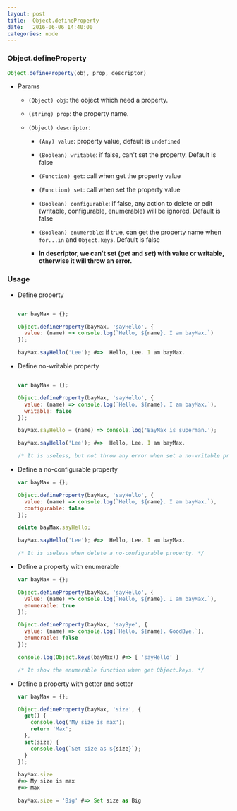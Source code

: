 ```yaml
---
layout: post
title:  Object.defineProperty
date:   2016-06-06 14:40:00
categories: node
---
```


### Object.defineProperty

```javascript
Object.defineProperty(obj, prop, descriptor)
```

- Params

  - `(Object) obj`: the object which need a property.

  - `(string) prop`: the property name.

  - `(Object) descriptor`:

    - `(Any) value`: property value, default is `undefined`

    - `(Boolean) writable`: if false, can't set the property. Default is false

    - `(Function) get`: call when get the property value

    - `(Function) set`: call when set the property value

    - `(Boolean) configurable`: if false, any action to delete or edit (writable, configurable, enumerable) will be ignored. Default is false

    - `(Boolean) enumerable`: if true, can get the property name when `for...in` and `Object.keys`. Default is false

    - **In descriptor, we can't set (_get_ and _set_) with value or writable, otherwise it will throw an error.**

### Usage

- Define property

  ```javascript

  var bayMax = {};

  Object.defineProperty(bayMax, 'sayHello', {
    value: (name) => console.log(`Hello, ${name}. I am bayMax.`)
  });

  bayMax.sayHello('Lee'); #=>  Hello, Lee. I am bayMax.
  ```

- Define no-writable property

  ```javascript

  var bayMax = {};

  Object.defineProperty(bayMax, 'sayHello', {
    value: (name) => console.log(`Hello, ${name}. I am bayMax.`),
    writable: false
  });

  bayMax.sayHello = (name) => console.log('BayMax is superman.');

  bayMax.sayHello('Lee'); #=>  Hello, Lee. I am bayMax.

  /* It is useless, but not throw any error when set a no-writable property. */
  ```

- Define a no-configurable property

  ```javascript
  var bayMax = {};

  Object.defineProperty(bayMax, 'sayHello', {
    value: (name) => console.log(`Hello, ${name}. I am bayMax.`),
    configurable: false
  });

  delete bayMax.sayHello;

  bayMax.sayHello('Lee'); #=>  Hello, Lee. I am bayMax.

  /* It is useless when delete a no-configurable property. */
  ```
- Define a property with enumerable

  ```javascript
  var bayMax = {};

  Object.defineProperty(bayMax, 'sayHello', {
    value: (name) => console.log(`Hello, ${name}. I am bayMax.`),
    enumerable: true
  });

  Object.defineProperty(bayMax, 'sayBye', {
    value: (name) => console.log(`Hello, ${name}. GoodBye.`),
    enumerable: false
  });

  console.log(Object.keys(bayMax)) #=> [ 'sayHello' ]

  /* It show the enumerable function when get Object.keys. */
  ```

- Define a property with getter and setter

  ```javascript
  var bayMax = {};

  Object.defineProperty(bayMax, 'size', {
    get() {
      console.log('My size is max');
      return 'Max';
    },
    set(size) {
      console.log(`Set size as ${size}`);
    }
  });

  bayMax.size
  #=> My size is max
  #=> Max

  bayMax.size = 'Big' #=> Set size as Big
  ```
